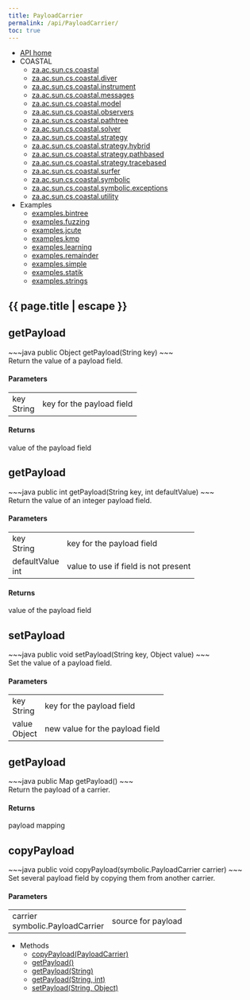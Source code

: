 ```yaml
---
title: PayloadCarrier
permalink: /api/PayloadCarrier/
toc: true
---
```


<section class="sidetoc">
<ul class="section-nav">
<li class="toc-entry toc-h2">
<a class="top" href="{{ '/api/' | relative_url }}">API home</a>
</li>
<li class="toc-entry toc-h2">
COASTAL<ul>
<li class="toc-entry toc-h3">
<a href="{{ '/api/za.ac.sun.cs.coastal/' | relative_url }}">za.ac.sun.cs.coastal</a></li>
<li class="toc-entry toc-h3">
<a href="{{ '/api/za.ac.sun.cs.coastal.diver/' | relative_url }}">za.ac.sun.cs.coastal.diver</a></li>
<li class="toc-entry toc-h3">
<a href="{{ '/api/za.ac.sun.cs.coastal.instrument/' | relative_url }}">za.ac.sun.cs.coastal.instrument</a></li>
<li class="toc-entry toc-h3">
<a href="{{ '/api/za.ac.sun.cs.coastal.messages/' | relative_url }}">za.ac.sun.cs.coastal.messages</a></li>
<li class="toc-entry toc-h3">
<a href="{{ '/api/za.ac.sun.cs.coastal.model/' | relative_url }}">za.ac.sun.cs.coastal.model</a></li>
<li class="toc-entry toc-h3">
<a href="{{ '/api/za.ac.sun.cs.coastal.observers/' | relative_url }}">za.ac.sun.cs.coastal.observers</a></li>
<li class="toc-entry toc-h3">
<a href="{{ '/api/za.ac.sun.cs.coastal.pathtree/' | relative_url }}">za.ac.sun.cs.coastal.pathtree</a></li>
<li class="toc-entry toc-h3">
<a href="{{ '/api/za.ac.sun.cs.coastal.solver/' | relative_url }}">za.ac.sun.cs.coastal.solver</a></li>
<li class="toc-entry toc-h3">
<a href="{{ '/api/za.ac.sun.cs.coastal.strategy/' | relative_url }}">za.ac.sun.cs.coastal.strategy</a></li>
<li class="toc-entry toc-h3">
<a href="{{ '/api/za.ac.sun.cs.coastal.strategy.hybrid/' | relative_url }}">za.ac.sun.cs.coastal.strategy.hybrid</a></li>
<li class="toc-entry toc-h3">
<a href="{{ '/api/za.ac.sun.cs.coastal.strategy.pathbased/' | relative_url }}">za.ac.sun.cs.coastal.strategy.pathbased</a></li>
<li class="toc-entry toc-h3">
<a href="{{ '/api/za.ac.sun.cs.coastal.strategy.tracebased/' | relative_url }}">za.ac.sun.cs.coastal.strategy.tracebased</a></li>
<li class="toc-entry toc-h3">
<a href="{{ '/api/za.ac.sun.cs.coastal.surfer/' | relative_url }}">za.ac.sun.cs.coastal.surfer</a></li>
<li class="toc-entry toc-h3">
<a href="{{ '/api/za.ac.sun.cs.coastal.symbolic/' | relative_url }}">za.ac.sun.cs.coastal.symbolic</a></li>
<li class="toc-entry toc-h3">
<a href="{{ '/api/za.ac.sun.cs.coastal.symbolic.exceptions/' | relative_url }}">za.ac.sun.cs.coastal.symbolic.exceptions</a></li>
<li class="toc-entry toc-h3">
<a href="{{ '/api/za.ac.sun.cs.coastal.utility/' | relative_url }}">za.ac.sun.cs.coastal.utility</a></li>
</ul>
</li>
<li class="toc-entry toc-h2">
Examples<ul>
<li class="toc-entry toc-h3">
<a href="{{ '/api/examples.bintree/' | relative_url }}">examples.bintree</a></li>
<li class="toc-entry toc-h3">
<a href="{{ '/api/examples.fuzzing/' | relative_url }}">examples.fuzzing</a></li>
<li class="toc-entry toc-h3">
<a href="{{ '/api/examples.jcute/' | relative_url }}">examples.jcute</a></li>
<li class="toc-entry toc-h3">
<a href="{{ '/api/examples.kmp/' | relative_url }}">examples.kmp</a></li>
<li class="toc-entry toc-h3">
<a href="{{ '/api/examples.learning/' | relative_url }}">examples.learning</a></li>
<li class="toc-entry toc-h3">
<a href="{{ '/api/examples.remainder/' | relative_url }}">examples.remainder</a></li>
<li class="toc-entry toc-h3">
<a href="{{ '/api/examples.simple/' | relative_url }}">examples.simple</a></li>
<li class="toc-entry toc-h3">
<a href="{{ '/api/examples.statik/' | relative_url }}">examples.statik</a></li>
<li class="toc-entry toc-h3">
<a href="{{ '/api/examples.strings/' | relative_url }}">examples.strings</a></li>
</ul>
</li>
</ul>
</section>
<section class="main class">
<h1>{{ page.title | escape }}</h1>
<h2><a class="anchor" name="getPayload(String)"></a>getPayload</h2>
<div markdown="1">
~~~java
public Object getPayload(String key)
~~~
</div>
Return the value of a payload field.<h4>Parameters</h4>
<table class="parameters">
<tbody>
<tr>
<td>
key<br/><span class="paramtype">String</span></td>
<td>
key for the payload field</td>
</tr>
</tbody>
</table>
<h4>Returns</h4>
<p>
value of the payload field</p>
<h2><a class="anchor" name="getPayload(String, int)"></a>getPayload</h2>
<div markdown="1">
~~~java
public int getPayload(String key, int defaultValue)
~~~
</div>
Return the value of an integer payload field.<h4>Parameters</h4>
<table class="parameters">
<tbody>
<tr>
<td>
key<br/><span class="paramtype">String</span></td>
<td>
key for the payload field</td>
</tr>
<tr>
<td>
defaultValue<br/><span class="paramtype">int</span></td>
<td>
value to use if field is not present</td>
</tr>
</tbody>
</table>
<h4>Returns</h4>
<p>
value of the payload field</p>
<h2><a class="anchor" name="setPayload(String, Object)"></a>setPayload</h2>
<div markdown="1">
~~~java
public void setPayload(String key, Object value)
~~~
</div>
Set the value of a payload field.<h4>Parameters</h4>
<table class="parameters">
<tbody>
<tr>
<td>
key<br/><span class="paramtype">String</span></td>
<td>
key for the payload field</td>
</tr>
<tr>
<td>
value<br/><span class="paramtype">Object</span></td>
<td>
new value for the payload field</td>
</tr>
</tbody>
</table>
<h2><a class="anchor" name="getPayload()"></a>getPayload</h2>
<div markdown="1">
~~~java
public Map getPayload()
~~~
</div>
Return the payload of a carrier.<h4>Returns</h4>
<p>
payload mapping</p>
<h2><a class="anchor" name="copyPayload(PayloadCarrier)"></a>copyPayload</h2>
<div markdown="1">
~~~java
public void copyPayload(symbolic.PayloadCarrier carrier)
~~~
</div>
Set several payload field by copying them from another carrier.<h4>Parameters</h4>
<table class="parameters">
<tbody>
<tr>
<td>
carrier<br/><span class="paramtype">symbolic.PayloadCarrier</span></td>
<td>
source for payload</td>
</tr>
</tbody>
</table>
</section>
<section class="apitoc">
<ul class="section-nav">
<li class="toc-entry toc-h2">
Methods<ul>
<li class="toc-entry toc-h3">
<a href="{{ '/api/PayloadCarrier/' | relative_url }}#copyPayload(PayloadCarrier)">copyPayload(PayloadCarrier)</a></li>
<li class="toc-entry toc-h3">
<a href="{{ '/api/PayloadCarrier/' | relative_url }}#getPayload()">getPayload()</a></li>
<li class="toc-entry toc-h3">
<a href="{{ '/api/PayloadCarrier/' | relative_url }}#getPayload(String)">getPayload(String)</a></li>
<li class="toc-entry toc-h3">
<a href="{{ '/api/PayloadCarrier/' | relative_url }}#getPayload(String, int)">getPayload(String, int)</a></li>
<li class="toc-entry toc-h3">
<a href="{{ '/api/PayloadCarrier/' | relative_url }}#setPayload(String, Object)">setPayload(String, Object)</a></li>
</ul>
</li>

</ul>
</section>
